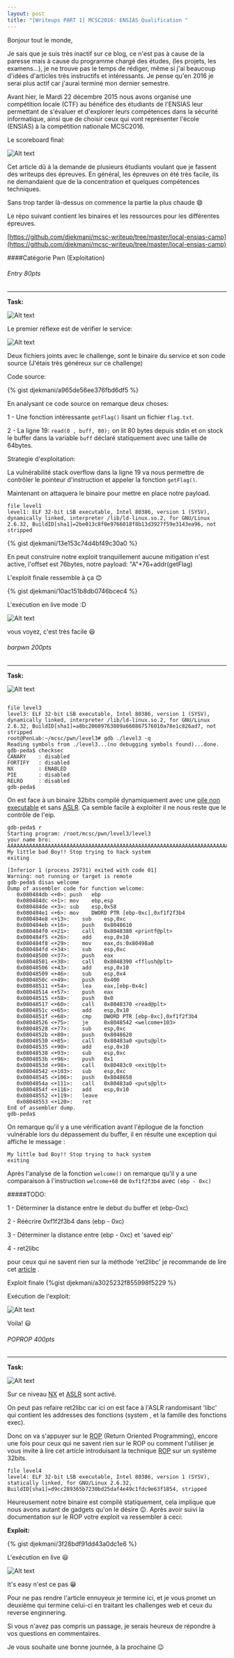 ```yaml
---
layout: post
title: "[Writeups PART 1] MCSC2016: ENSIAS Qualification "
---
```

Bonjour tout le monde,

Je sais que je suis très inactif sur ce blog, ce n'est pas à cause de la paresse mais à cause du programme chargé des études, (les projets, les examens...), je ne trouve pas le temps de rédiger, même si j'ai beaucoup d'idées d'articles très instructifs et intéressants. Je pense qu'en 2016 je serai plus actif car j'aurai terminé mon dernier semestre.

Avant hier, le Mardi 22 décembre 2015 nous avons organisé une compétition locale (CTF) au bénéfice des étudiants de l'ENSIAS leur permettant de s'évaluer et d'explorer leurs compétences dans la sécurité informatique, ainsi que de choisir ceux qui vont représenter l'école (ENSIAS) à la compétition nationale MCSC2016.













Le scoreboard final:

![Alt text](/public/images/scoreboard.png "scoreboard")

Cet article dû à la demande de plusieurs étudiants voulant que je fassent des writeups des épreuves. En général, les épreuves on été très facile, ils ne demandaient que de la concentration et quelques compétences techniques.

Sans trop tarder là-dessus on commence la partie la plus chaude :smile:

Le répo suivant contient les binaires et les ressources pour les différentes épreuves.

[https://github.com/djekmani/mcsc-writeup/tree/master/local-ensias-camp](https://github.com/djekmani/mcsc-writeup/tree/master/local-ensias-camp)

####Catégorie Pwn (Exploitation)

###### Entry 80pts
<hr>

**Task:**


![Alt text](/public/images/entry.png "entry task")

Le premier réflexe est de vérifier le service:


![Alt text](/public/images/test-serv1.png "testing")

Deux fichiers joints avec le challenge, sont le binaire du service et son code source (J'étais très généreux sur ce challenge)

Code source:

{% gist djekmani/a965de56ee376fbd6df5 %}

En analysant ce code source on remarque deux choses:

1 - Une fonction intéressante `getFlag()`  lisant un fichier `flag.txt`.


2 - La ligne 19: `read(0 , buff, 80);` on lit 80 bytes depuis stdin et on stock le buffer dans la variable `buff` déclaré 
statiquement avec une taille de 64bytes.



Strategie d'exploitation:

La vulnérabilité stack overflow dans la ligne 19 va nous permettre de contrôler le pointeur d'instruction et appeler la fonction `getFlag()`.

Maintenant on attaquera le binaire pour mettre en place notre payload.

```
file level1
level1: ELF 32-bit LSB executable, Intel 80386, version 1 (SYSV), dynamically linked, interpreter /lib/ld-linux.so.2, for GNU/Linux 2.6.32, BuildID[sha1]=2be013c8f0e9766018f8b13d3927f59e3143ea96, not stripped

```


{% gist djekmani/13e153c74d4bf49c30a0 %}

En peut construire notre exploit tranquillement aucune mitigation n'est active, l'offset est 76bytes, notre payload: "A"*76+addr(getFlag)



L'exploit finale ressemble à ça :blush:

{% gist djekmani/10ac151b8db0746bcec4 %}

L'exécution en live mode :D

![Alt text](/public/images/exp1.png "pwn1")

vous voyez, c'est très facile :laughing:


###### barpwn 200pts
<hr>

**Task:**


![Alt text](/public/images/barpwn.png "barpwn task")

```

file level3 
level3: ELF 32-bit LSB executable, Intel 80386, version 1 (SYSV), dynamically linked, interpreter /lib/ld-linux.so.2, for GNU/Linux 2.6.32, BuildID[sha1]=a8bc20609763809a660867576010a78e1c826ad7, not stripped
root@PenLab:~/mcsc/pwn/level3# gdb ./level3 -q
Reading symbols from ./level3...(no debugging symbols found)...done.
gdb-peda$ checksec
CANARY    : disabled
FORTIFY   : disabled
NX        : ENABLED
PIE       : disabled
RELRO     : disabled
gdb-peda$ 
```


On est face à un binaire 32bits compilé dynamiquement avec une [pile non executable](https://en.wikipedia.org/wiki/NX_bit) et sans [ASLR](https://fr.wikipedia.org/wiki/Address_space_layout_randomization). Ça semble facile à exploiter il ne nous reste que le contrôle de l'eip.

```
gdb-peda$ r 
Starting program: /root/mcsc/pwn/level3/level3 
your name bro: AAAAAAAAAAAAAAAAAAAAAAAAAAAAAAAAAAAAAAAAAAAAAAAAAAAAAAAAAAAAAAAAAAAAAAAAAAAAAAAAAAAAAAAAAAAAAAAAAAAAAAAAAAAAAAAAAAAAAAAAAAAAAAA
My little bad Boy!! Stop trying to hack system
exiting

[Inferior 1 (process 29731) exited with code 01]
Warning: not running or target is remote
gdb-peda$ disas welcome
Dump of assembler code for function welcome:
   0x080484db <+0>:	push   ebp
   0x080484dc <+1>:	mov    ebp,esp
   0x080484de <+3>:	sub    esp,0x58
   0x080484e1 <+6>:	mov    DWORD PTR [ebp-0xc],0xf1f2f3b4
   0x080484e8 <+13>:	sub    esp,0xc
   0x080484eb <+16>:	push   0x8048610
   0x080484f0 <+21>:	call   0x8048380 <printf@plt>
   0x080484f5 <+26>:	add    esp,0x10
   0x080484f8 <+29>:	mov    eax,ds:0x80498a0
   0x080484fd <+34>:	sub    esp,0xc
   0x08048500 <+37>:	push   eax
   0x08048501 <+38>:	call   0x8048390 <fflush@plt>
   0x08048506 <+43>:	add    esp,0x10
   0x08048509 <+46>:	sub    esp,0x4
   0x0804850c <+49>:	push   0x400
   0x08048511 <+54>:	lea    eax,[ebp-0x4c]
   0x08048514 <+57>:	push   eax
   0x08048515 <+58>:	push   0x0
   0x08048517 <+60>:	call   0x8048370 <read@plt>
   0x0804851c <+65>:	add    esp,0x10
   0x0804851f <+68>:	cmp    DWORD PTR [ebp-0xc],0xf1f2f3b4
   0x08048526 <+75>:	je     0x8048542 <welcome+103>
   0x08048528 <+77>:	sub    esp,0xc
   0x0804852b <+80>:	push   0x8048620
   0x08048530 <+85>:	call   0x80483a0 <puts@plt>
   0x08048535 <+90>:	add    esp,0x10
   0x08048538 <+93>:	sub    esp,0xc
   0x0804853b <+96>:	push   0x1
   0x0804853d <+98>:	call   0x80483c0 <exit@plt>
   0x08048542 <+103>:	sub    esp,0xc
   0x08048545 <+106>:	push   0x8048658
   0x0804854a <+111>:	call   0x80483a0 <puts@plt>
   0x0804854f <+116>:	add    esp,0x10
   0x08048552 <+119>:	leave  
   0x08048553 <+120>:	ret    
End of assembler dump.
gdb-peda$ 
```
On remarque qu'il y a une vérification avant l'épilogue de la fonction vulnérable lors du dépassement du buffer, il en résulte une exception qui affiche le message :


```
My little bad Boy!! Stop trying to hack system
exiting
```

Après l'analyse de la fonction `welcome()` on remarque qu'il y a une comparaison à l'instruction `welcome+68` de `0xf1f2f3b4` avec `(ebp - 0xc)`

#####TODO:

1 - Déterminer la distance entre le debut du buffer et (ebp-0xc)

2 - Réécrire  0xf1f2f3b4 dans (ebp - 0xc)

3 - Déterminer la distance entre (ebp - 0xc) et 'saved eip'

4 - ret2libc

pour ceux qui ne savent rien sur la méthode 'ret2libc' je recommande de lire cet [article](https://www.exploit-db.com/docs/17131.pdf) .

Exploit finale
{%gist djekmani/a3025232f855998f5229 %}

Exécution de l'exploit:

![Alt text](/public/images/exp3.png "pwn3")

Voila! :smiley:

###### POPROP 400pts
<hr>

**Task:**


![Alt text](/public/images/poprop.png "poprop task")


Sur ce niveau [NX](https://en.wikipedia.org/wiki/NX_bit) et [ASLR](https://fr.wikipedia.org/wiki/Address_space_layout_randomization) sont activé.

On peut pas refaire ret2libc car ici on est face à l'ASLR randomisant 'libc' qui contient les addresses des fonctions (system , et la famille des fonctions exec). 

Donc on va s'appuyer sur le [ROP](https://en.wikipedia.org/wiki/Return-oriented_programming) (Return Oriented Programming), encore une fois pour ceux qui ne savent rien sur le ROP ou comment l'utiliser je vous invite à lire cet article introduisant la technique [ROP](https://www.exploit-db.com/docs/28479.pdf) sur un système 32bits.



```
file level4
level4: ELF 32-bit LSB executable, Intel 80386, version 1 (SYSV), statically linked, for GNU/Linux 2.6.32, BuildID[sha1]=d9cc289365b7230bd25daf4e49c1fdc9e63f1854, stripped
```


Heureusement notre binaire est compilé statiquement, cela implique que nous avons autant de gadgets qu'on le désire :wink:. Après avoir suivi la documentation sur le ROP votre exploit va ressembler à ceci:


**Exploit:**

{% gist djekmani/3f28bdf91dd43a0dc1e6 %}


L'exécution en live :smiley:


![Alt text](/public/images/exp4.png "exp4")

It's easy n'est ce pas :grin:


Pour ne pas rendre l'article ennuyeux je termine ici, et je vous promet un deuxième qui termine celui-ci en traitant les challenges web et ceux du reverse enginnering.

Si vous n'avez pas compris un passage, je serais heureux de répondre à vos questions en commentaires.

Je vous souhaite une bonne journée, à la prochaine :wink:
